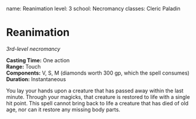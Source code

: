 name: Reanimation
level: 3
school: Necromancy
classes: Cleric
         Paladin

# Reanimation 
_3rd-level necromancy_ 

**Casting Time:** One action    
**Range:** Touch    
**Components:** V, S, M (diamonds worth 300 gp, which the spell consumes)    
**Duration:** Instantaneous 

You lay your hands upon a creature that has passed away within the last minute. Through your magicks, that creature is restored to life with a single hit point. This spell cannot bring back to life a creature that has died of old age, nor can it restore any missing body parts. 
